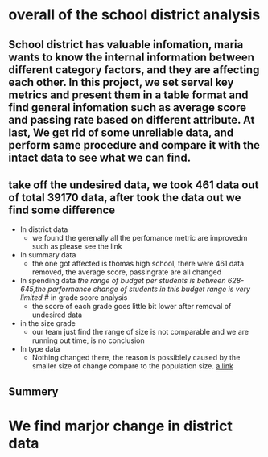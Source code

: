 # overall of the school district analysis
## School district has valuable infomation, maria wants to know the internal information between different category factors, and they are affecting each other. In this project, we set serval key metrics and present them in a table format and find general infomation such as average score and passing rate based on different attribute. At last, We get rid of some unreliable data, and perform same procedure and compare it with the intact data to see what we can find. 

## take off the undesired data, we took 461 data out of total 39170 data, after took the data out we find some difference

* In district data
  * we found the gerenally all the perfomance metric are improvedm such as please see the link
* In summary data 
  * the one got affected is thomas high school, there were 461 data removed,  the average score, passingrate are all changed
* In spending data 
  *the range of budget per students is between 628-645,the performance change of students in this budget range is very limited
#* in grade score analysis
  * the score of each grade goes little bit lower after removal of undesired data
* in the size grade
  * our team just find the range of size is not comparable and we are running out time, is no conclusion
* In type data
  * Nothing changed there, the reason is possiblely caused by the smaller size of change compare to the population size.
[a link](https://github.com/ftjyangf/School_District_Analysis/tree/master/Resources/Source)

## Summery
# We find marjor change in district data
